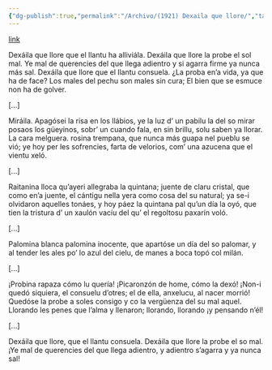 ```yaml
---
{"dg-publish":true,"permalink":"/Archivo/(1921) Dexaila que llore/","tags":["#Siglo_20","central","José_López_del_Puente","escrito","Cuba","poema"]}
---
```


[link](http://asturies.com/cavedaynava/dexailaquellore.txt)

Dexáila que llore
que el llantu ha alliviála.
Dexáila que llore
la probe el sol mal.
Ye mal de querencies
del que llega adientro
y si agarra firme
ya nunca más sal.
Dexáila que llore 
que el llantu consuela.
¿La proba en’a vida,
ya que ha de face?
Los males del pechu
son males sin cura;
El bien que se esmuce
non ha de golver.

[...]

Miráila. Apagósei
la risa en los llábios,
ye la luz d’ un pabilu
la del so mirar
posaos los güeyinos,
sobr’ un cuando fala,
en sin brillu, solu
saben ya llorar.
La cara melguera.
rosina trempana,
que nunca más guapa
nel pueblu se vió;
ye hoy per les sofrencies,
farta de velorios,
com’ una azucena
que el vientu xeló.

[...]

Raitanina lloca
qu’ayeri allegraba
la quintana; juente
de claru cristal, 
que como en’a juente,
el cántigu nella
yera como cosa
del su natural;
ya se-i olvidaron
aquelles tonáes,
y hoy páez la quintana
pal qu’un día la oyó,
que tien la tristura
d’ un xaulón vacíu
del qu’ el regoltosu
paxarín voló.

[...]

Palomina blanca
palomina inocente,
que apartóse un día
del so palomar,
y al tender les ales
po’ lo azul del cielu,
de manes a boca
topó col milán.

[...]

¡Probina rapaza
cómo lu quería!
¡Picaronzón de home,
cómo la dexó!
¡Non-i quedó siquiera,
el consuelu d’otres;
el de ella, anxelucu,
al nacer morrió!
Quedóse la probe
a soles consigo
y co la vergüenza
del su mal aquel.
Llorando les penes
que l’alma y llenaron;
llorando, llorando
¡y pensando n’él!

[...]

Dexáila que llore,
que el llantu consuela.
Dexáila que llore
la probe el so mal.
¡Ye mal de querencies
del que llega adientro,
y adientro s’agarra
y ya nunca sal!